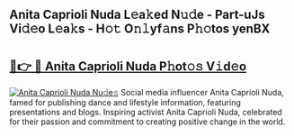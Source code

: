 ## Anita Caprioli Nuda L𝚎a𝚔ed N𝚞𝚍e - Part-uJs Vi𝚍𝚎o L𝚎a𝚔s - H𝚘𝚝 O𝚗𝚕yf𝚊ns P𝚑𝚘tos yenBX

# <h2><a href="http://kf6ali.oniu.top/?m=Anita+Caprioli+Nuda">🔗👉 🔴 Anita Caprioli Nuda P𝚑ot𝚘𝚜 V𝚒d𝚎o</a></h2>

[![Anita Caprioli Nuda Nu𝚍e𝚜](https://i.imgur.com/0qMVB7G.gif)](http://kf6ali.oniu.top/?m=Anita+Caprioli+Nuda)
Social media influencer Anita Caprioli Nuda, famed for publishing dance and lifestyle information, featuring presentations and blogs. Inspiring activist Anita Caprioli Nuda, celebrated for their passion and commitment to creating positive change in the world.  

